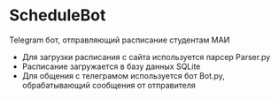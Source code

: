 # ScheduleBot
Telegram бот, отправляющий расписание студентам МАИ

- Для загрузки расписания с сайта используется парсер Parser.py
- Расписание загружается в базу данных SQLite
- Для общения с телеграмом используется бот Bot.py, обрабатывающий сообщения от отправителя
